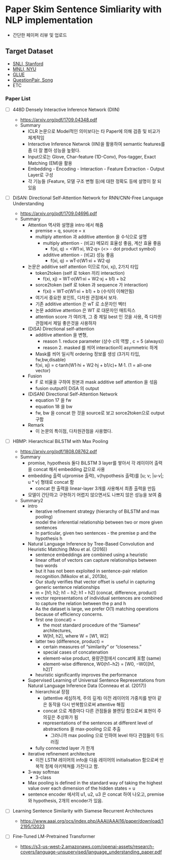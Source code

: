 # Paper Skim Sentence Simliarity with NLP implementation
+ 간단한 페이퍼 리뷰 및 업로드

## Target Dataset

+ [SNLI, Stanford](https://nlp.stanford.edu/projects/snli/)
+ [MNLI, NYU](https://www.nyu.edu/projects/bowman/multinli/)
+ [GLUE](https://gluebenchmark.com/leaderboard)
+ [QuestionPair, Song](https://github.com/songys/Question_pair)
+ ETC

### Paper List
* [ ] 448D Densely Interactive Inference Network (DIIN)
	+ https://arxiv.org/pdf/1709.04348.pdf
    + Summary
        + ICLR 논문으로 Model적인 의미보다는 타 Paper에 의해 검증 및 비교가 체계적임
        + Interactive Inference Netwrok (IIN)을 활용하여 semantic features를 좀 더 잘 뽑아 성능을 높혔다.
        + Input으로는 Glove, Char-feature (1D-Conv), Pos-tagger, Exact Matching (EM)을 활용
        + Embedding - Encoding - Interaction - Feature Extraction - Output Layer로 구성
        + 각 기능들 (Feature, 모델 구조 변형 등)에 대한 정확도 등에 설명이 잘 되있음

* [ ] DiSAN: Directional Self-Attention Network for RNN/CNN-Free Language Understanding
	+ https://arxiv.org/pdf/1709.04696.pdf
	+ Summary
		+ Attention 역사와 설명을 intro 에서 해줌
			+ premise = q, source = x
			+ multiply attention 과 additive attention 을 수식으로 설명 
				+ multiply attention - (비교) 메모리 효율성 좋음, 계산 효율 좋음
					+ f(xi, q) = <W1·xi, W2·q>  (<> - dot product symbol)
				+ additive attention - (비교) 성능 좋음
					+ f(xi, q) = wT·σ(W1·xi + W2·q)
		+ 논문은 additive self attention 이므로 f(xi, xj), 2가지 타입 
			+ token2token (self 로 token 끼리 interaction)
				+ f(xi, xj) = WT·σ(W1·xi + W2·xj + b1) + b2
			+ sorce2token (self 로 token 과 sequence 가 interaction)
				+ f(xi) =  WT·σ(W1·xi + b1) + b (수식이 이해안됨)	
			+ 여기서 중요한 포인트, 다차원 관점에서 보자. 
			+ 기존 additive attention 은 wT 로 소문자인 벡터
			+ 논문 additive attention 은 WT 로 대문자인 매트릭스
			+ attention score 가 여러개, 그 중 제일 best 인 것을 사용, 즉 다차원 관점에서 제일 좋은것을 사용하자
		+ (DiSA) Directional self-attention
			+ additive attention 을 변형, 
				+ reason 1. reduce parameter (상수 c의 역할 , c = 5 (always))
				+ reason 2. masked 를 씌어 interaction이 asymmetric 하게 
			+ Mask를 씌어 일시적 ordering 정보를 생성 (3가지 타입, fw,bw,disable)
			+ f(xi, xj) = c·tanh(W1·hi + W2·hj + b1/c)+ M·1. (1 = all-one vector)
		+ Fusion
			+ F 로 비율을 구하여 원본과 mask additive self attention 을 섞음
			+ fusion output이 DiSA 의 output
		+ (DiSAN) Directional Self-Attention Network
			+ equation 17 을 fw
			+ equation 18 을 bw 
			+ fw, bw 을 concat 한 것을 source로 보고 sorce2token으로 output 구함
		+ Remark 
			+ 이 논문의 특이점, 다차원관점을 사용했다. 
			
* [ ] HBMP: Hierarchical BiLSTM with Max Pooling
	+ https://arxiv.org/pdf/1808.08762.pdf
	+ Summary
		+ promise, hypothesis 둘다 BiLSTM 3 layer를 쌓아서 각 레이이어 출력을 concat 해서 embedding 값으로 사용
		+ embedding 출력 u(promise 출력), v(hypothesis 출력)를 [u; v; |u-v|; u * v] 형태로 concat 함
			* concat 한 출력을 linear-layer 3개를 사용해서 최종 출력을 만듬
		+ 모델이 간단하고 구현하기 어렵지 않으면서도 나쁘지 않은 성능을 보여 줌
	+ Summary2
		+ intro
			+ iterative refinement strategy (hierarchy of BiLSTM and max pooling)
			+ model the inferential relationship between two or more given sentences
			+ In particular, given two sentences - the premise p and the hypothesis h
		+ Natural Language Inference by Tree-Based Convolution and Heuristic Matching (Mou et al. (2016))
			+ sentence embeddings are combined using a heuristic
			+ linear offset of vectors can capture relationships between two words
			+ but it has not been exploited in sentence-pair relation recognition.(Mikolov et al., 2013b),
			+ Our study verifies that vector offset is useful in capturing generic sentence relationships
			+ m = [h1; h2; h1 − h2; h1 ◦ h2]  (concat, difference, product)
			+ vector representations of individual sentences are combined to capture the relation between the p and h
			+ As the dataset is large, we prefer O(1) matching operations because of efficiency concerns. 
			+ first one (concat) = 
				+ the most standard procedure of the “Siamese” architectures, 
				+ W[h1, h2], where W = [W1, W2]
			+ latter two (difference, product) = 
				+ certain measures of “similarity” or “closeness.”
				+ special cases of concatenation
				+ element-wise product, 용량관점에서 concat에 포함 (same)
				+ element-wise difference, W0(h1−h2) = [W0, −W0][h1, h2]T
			+ heuristic significantly improves the performance
		+ Supervised Learning of Universal Sentence Representations from Natural Language Inference Data (Conneau et al. (2017))
			+ hierarchical 장점 
				+ (attentive 세심하게, 주의 깊게) 이전 레이어의 가중치를 받아 같은 동작을 다시 반복함으로써 attentive 해짐
				+ concat 으로 계층마다 다른 관점들을 블랜딩 함으로써 표현이 주의깊은 추상화가 됨
				+ representations of the sentences at different level of abstractions 을 max-pooling 으로 추출
					+ 그러니까 max pooling 으로 인하여 level 마다 관점들이 두드러짐
			+ fully connected layer 가 한개
		+ iterative refinement architecture
			+ 이전 LSTM 레이어의 info을 다음 레이어의 initialisation 함으로써 반복적 정제 아키텍쳐를 가진다고 함.
		+ 3-way softmax
			+ 3-class
		+ Max pooling is defined in the standard way of taking the highest value over each dimension of the hidden states = u
		+ sentence encoder 에서의 u1, u2, u3 은 concat 하여 나오고, premise와 hypothesis, 2개의 encoder가 있음.
	
* [ ] Learning Sentence Similarity with Siamese Recurrent Architectures
	+ https://www.aaai.org/ocs/index.php/AAAI/AAAI16/paper/download/12195/12023
* [ ] Fine-Tuned LM-Pretrained Transformer
	+ https://s3-us-west-2.amazonaws.com/openai-assets/research-covers/language-unsupervised/language_understanding_paper.pdf
